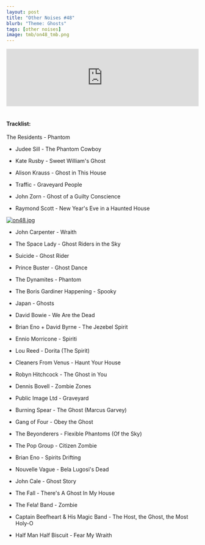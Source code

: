```yaml
---
layout: post
title: "Other Noises #48"
blurb: "Theme: Ghosts"
tags: [other noises]
image: tmb/on48_tmb.png
---
```


<iframe scrolling="no" id="hearthis_at_track_3599526" width="100%" height="150" src="https://hearthis.at/embed/3599526/transparent_black/?hcolor=&color=&style=2&block_size=2&block_space=1&background=1&waveform=0&cover=0&autoplay=0&css=" frameborder="0" allowtransparency allow="autoplay"><p>Listen to <a href="https://hearthis.at/zerocc/other-noises-48-15819-ghosts/" target="_blank">Other Noises #48 (15/8/19) - GHOSTS</a> <span>by</span><a href="https://hearthis.at/zerocc/" target="_blank" >Zero</a> <span>on</span> <a href="https://hearthis.at/" target="_blank">hearthis.at</a></p></iframe>
&nbsp;

#### Tracklist:

The Residents - Phantom

- Judee Sill - The Phantom Cowboy
- Kate Rusby - Sweet William's Ghost
- Alison Krauss - Ghost in This House

- Traffic - Graveyard People
- John Zorn - Ghost of a Guilty Conscience
- Raymond Scott - New Year's Eve in a Haunted House

[![on48.jpg](https://i.postimg.cc/k44h4w00/on48.jpg)](https://postimg.cc/LqcVQk6D)

- John Carpenter - Wraith
- The Space Lady - Ghost Riders in the Sky
- Suicide - Ghost Rider

- Prince Buster - Ghost Dance
- The Dynamites - Phantom
- The Boris Gardiner Happening - Spooky

- Japan - Ghosts
- David Bowie - We Are the Dead
- Brian Eno + David Byrne - The Jezebel Spirit

- Ennio Morricone - Spiriti
- Lou Reed - Dorita (The Spirit)
- Cleaners From Venus - Haunt Your House
- Robyn Hitchcock - The Ghost in You

- Dennis Bovell - Zombie Zones
- Public Image Ltd - Graveyard
- Burning Spear - The Ghost (Marcus Garvey)

- Gang of Four - Obey the Ghost
- The Beyonderers - Flexible Phantoms (Of the Sky)
- The Pop Group - Citizen Zombie

- Brian Eno - Spirits Drifting
- Nouvelle Vague - Bela Lugosi's Dead
- John Cale - Ghost Story
- The Fall - There's A Ghost In My House

- The Fela! Band - Zombie
- Captain Beefheart & His Magic Band - The Host, the Ghost, the Most Holy-O

- Half Man Half Biscuit - Fear My Wraith